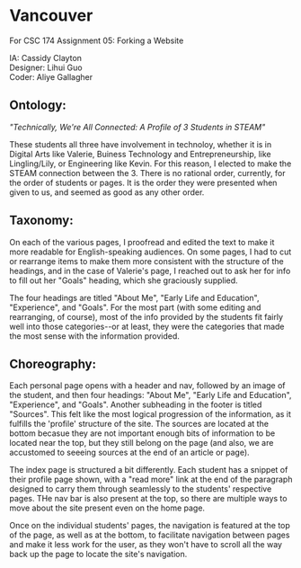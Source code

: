 # Vancouver  
For CSC 174 Assignment 05: Forking a Website

IA: Cassidy Clayton  
Designer: Lihui Guo  
Coder: Aliye Gallagher  

## Ontology:   
_"Technically, We're All Connected: A Profile of 3 Students in STEAM"_

These students all three have involvement in technoloy, whether it is in Digital Arts like Valerie,
Buiness Technology and Entrepreneurship, like Lingling/Lily, or Engineering like Kevin.
For this reason, I elected to make the STEAM connection between the 3.  There is no rational order, currently, for the order of students or pages. It is the order they were presented when given to us, and seemed as good as any other order. 

## Taxonomy:  

On each of the various pages, I proofread and edited the text to make it more readable for English-speaking audiences. On some pages, I had to cut or rearrange items to make them more consistent with the structure of the headings, and in the case of Valerie's page, I reached out to ask her for info to fill out her "Goals" heading, which she graciously supplied.  

The four headings are titled "About Me", "Early Life and Education", "Experience", and "Goals". For the most part (with some editing and rearranging, of course), most of the info provided by the students fit fairly well into those categories--or at least, they were the categories that made the most sense with the information provided. 

## Choreography:    

Each personal page opens with a header and nav, followed by an image of the student, and then four headings: "About Me", "Early Life and
Education", "Experience", and "Goals". Another subheading in the footer is titled "Sources".  This felt like the most logical progression of the information, as it fulfills the 'profile' structure of the site. The sources are located at the bottom becasue they are not important enough bits of information to be located near the top, but they still belong on the page (and also, we are accustomed to seeeing sources at the end of an article or page). 

The index page is structured a bit differently. Each student has a snippet of their profile page shown, with a "read more" link at the end of the paragraph designed to carry them through seamlessly to the students' respective pages. THe nav bar is also present at the top, so there are multiple ways to move about the site present even on the home page. 

Once on the individual students' pages, the navigation is featured at the top of the page, as well as at the bottom, to facilitate navigation between pages and make it less work for the user, as they won't have to scroll all the way back up the page to locate the site's navigation. 
